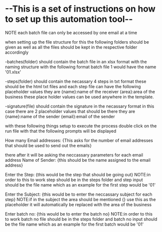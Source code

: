 # --This is a set of instructions on how to set up this automation tool--
NOTE
each batch file can only be accessed by one email at a time


when setting up the file structure for this the following folders should be given as well as all the files should be kept in the
respective folder accordingly

-batches(folder) should contain the batch file in an xlsx format with the naming structure with the following format
batch file 1 would have the name '01.xlsx'

-steps(folder) should contain the necassary 4 steps in txt format these should be the html txt files and each step file can have the 
following placeholder values they are 
	{name}:name of the receiver
	{area}:area of the business
these place holder values can be used anywhere in the template.

-signature(file) should contain the signature in the necassary format in this case there are 2 placeholder values that should be there they are	
	{name}:name of the sender
	{email}:email of the sender

with these following things setup to execute the process double click on the run file
with that the following prompts will be displayed

How many Email addresses: {This asks for the number of email addresses that should be used to send out the emails}

there after it will be asking the neccassary parameters for each email address
Name of Sender: {this should be the name assigned to the email address}

Enter the Step: {this would be the step that should be going out} 
NOTE:in order to this to work step should be in the steps folder and step input should be the file name which as an example for the first step would be '01'

Enter the Subject: {this would be to enter the neccassary subject for each step}
NOTE:if in the subject the area should be mentioned {} use this as the placeholder it will automatically be replaced with the area of the business

Enter batch no: {this would be to enter the batch no}
NOTE:in order to this to work batch no file should be in the steps folder and batch no input should be the file name which as an example for the first batch would be '01'
